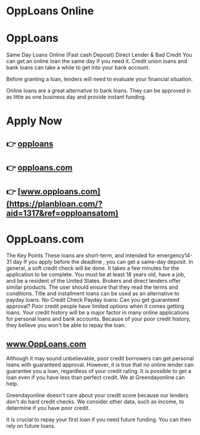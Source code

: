 # OppLoans Online
# OppLoans

Same Day Loans Online (Fast cash Deposit) Direct Lender & Bad Credit
You can get an online loan the same day if you need it. Credit union loans and bank loans can take a while to get into your bank account.

Before granting a loan, lenders will need to evaluate your financial situation.

Online loans are a great alternative to bank loans. They can be approved in as little as one business day and provide instant funding.

# Apply Now

## 👉 [opploans](https://planbloan.com/?aid=1317&ref=opploansatom)
## 👉 [opploans.com](https://planbloan.com/?aid=1317&ref=opploansatom)
## 👉 [www.opploans.com](https://planbloan.com/?aid=1317&ref=opploansatom)

# OppLoans.com

The Key Points
These loans are short-term, and intended for emergency14-31 day
If you apply before the deadline , you can get a same-day deposit.
In general, a soft credit check will be done.
It takes a few minutes for the application to be complete.
You must be at least 18 years old, have a job, and be a resident of the United States.
Brokers and direct lenders offer similar products. The user should ensure that they read the terms and conditions.
Title and installment loans can be used as an alternative to payday loans.
No Credit Check Payday loans: Can you get guaranteed approval?
Poor credit people have limited options when it comes getting loans. Your credit history will be a major factor in many online applications for personal loans and bank accounts. Because of your poor credit history, they believe you won't be able to repay the loan.

## www.OppLoans.com

Although it may sound unbelievable, poor credit borrowers can get personal loans with guaranteed approval. However, it is true that no online lender can guarantee you a loan, regardless of your credit rating. It is possible to get a loan even if you have less than perfect credit. We at Greendayonline can help.

Greendayonline doesn't care about your credit score because our lenders don't do hard credit checks. We consider other data, such as income, to determine if you have poor credit.

It is crucial to repay your first loan if you need future funding. You can then rely on future loans.
